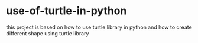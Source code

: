 # use-of-turtle-in-python
this project is based on how to use turtle library in python and how to create different shape using turtle library
